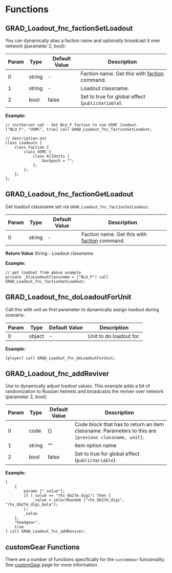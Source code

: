 # Functions

## GRAD_Loadout_fnc_factionSetLoadout
You can dynamically alias a faction name and optionally broadcast it over network (parameter 2, bool):

Param | Type   | Default Value | Description
------|--------|---------------|--------------------------------------------------------------------------------------------
0     | string | -             | Faction name. Get this with [faction](https://community.bistudio.com/wiki/faction) command.
1     | string | -             | Loadout classname.
2     | bool   | false         | Set to true for global effect (`publicVariable`).


**Example:**
```sqf
// initServer.sqf - Set BLU_F faction to use USMC loadout.
["BLU_F", "USMC", true] call GRAD_Loadout_fnc_factionSetLoadout;
```

```sqf
// description.ext
class Loadouts {
    class Faction {
        class USMC {
            class AllUnits {
                backpack = "";
            };
        };
    };
};
```

## GRAD_Loadout_fnc_factionGetLoadout
Get loadout classname set via `GRAD_Loadout_fnc_factionSetLoadout`.

Param | Type   | Default Value | Description
------|--------|---------------|--------------------------------------------------------------------------------------------
0     | string | -             | Faction name. Get this with [faction](https://community.bistudio.com/wiki/faction) command.

**Return Value**
String - Loadout classname.

**Example:**
```sqf
// get loadout from above example
private _bluLoadoutClassname = ["BLU_F"] call GRAD_Loadout_fnc_factionGetLoadout;
```

## GRAD_Loadout_fnc_doLoadoutForUnit
Call this with unit as first parameter to dynamically assign loadout during scenario.

Param | Type   | Default Value | Description
------|--------|---------------|------------------------
0     | object | -             | Unit to do loadout for.

**Example:**
```sqf
[player] call GRAD_Loadout_fnc_doLoadoutForUnit;
```

## GRAD_Loadout_fnc_addReviver
Use to dynamically adjust loadout values. This example adds a bit of randomization to Russian helmets and broadcasts the reviver over network (parameter 2, bool):

Param | Type   | Default Value | Description
------|--------|---------------|------------------------------------------------------------------------------------------------------
0     | code   | {}            | Code block that has to return an item classname. Parameters to this are `[previous classname, unit]`.
1     | string | ""            | item option name
2     | bool   | false         | Set to true for global effect (`publicVariable`).

**Example:**
```sqf
[
    {
        params ["_value"];
        if (_value == "rhs_6b27m_digi") then {
            _value = selectRandom ["rhs_6b27m_digi", "rhs_6b27m_digi_bala"];
        };
        _value
    },
    "headgear",
    true
] call GRAD_Loadout_fnc_addReviver;
```

## customGear Functions
There are a number of functions specifically for the `customGear` funcionality. See [customGear](customGear.md#Functions) page for more information.
